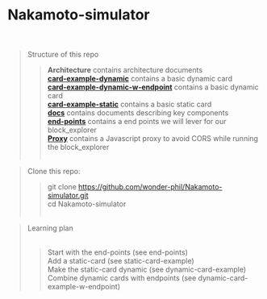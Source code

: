 ﻿# Nakamoto-simulator <br /> <br />

> Structure of this repo <br />
>> **Architecture** contains architecture documents <br />
>> [**card-example-dynamic**](./card-example-dynamic/README.md) contains a basic dynamic card <br />
>> [**card-example-dynamic-w-endpoint**](./card-example-dynamic-w-endpoint/README.md) contains a basic dynamic card <br />
>> [**card-example-static**](./card-example-static/README.md) contains a basic static card <br />
>> [**docs**](./docs/) contains documents describing key components  <br />
>> [**end-points**](./end-points/README.md) contains a end points we will lever for our block_explorer <br />
>> [**Proxy**](./proxy/README.md) contains a Javascript proxy to avoid CORS while running the block_explorer <br /> <br />

> Clone this repo: <br />
>> git clone  https://github.com/wonder-phil/Nakamoto-simulator.git <br />
>> cd Nakamoto-simulator  <br /> <br />

> Learning plan<br /><br />
>> Start with the end-points (see end-points)<br />
>> Add a static-card (see static-card-example)<br />
>> Make the static-card dynamic (see dynamic-card-example)<br />
>> Combine dynamic cards with endpoints (see dynamic-card-example-w-endpoint) <br />





